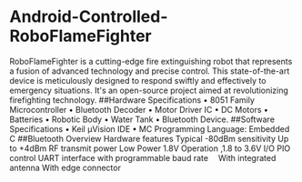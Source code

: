 # Android-Controlled-RoboFlameFighter
RoboFlameFighter is a cutting-edge fire extinguishing robot that represents a fusion of advanced technology and precise control. This state-of-the-art device is meticulously designed to respond swiftly and effectively to emergency situations. It's an open-source project aimed at revolutionizing firefighting technology. 
##Hardware Specifications
•	8051 Family Microcontroller
•	Bluetooth Decoder
•	Motor Driver IC
•	DC Motors
•	Batteries
•	Robotic Body
•	Water Tank
•	Bluetooth Device.
##Software Specifications
•	Keil µVision IDE
•	MC Programming Language: Embedded C
##Bluetooth Overview
Hardware features
Typical -80dBm sensitivity
Up to +4dBm RF transmit power
Low Power 1.8V Operation ,1.8 to 3.6V I/O
PIO control
UART interface with programmable baud rate 
With integrated antenna
With edge connector

